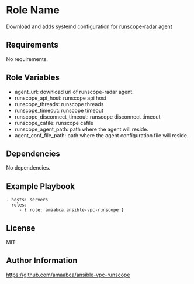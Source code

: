 Role Name
=========

Download and adds systemd configuration for [runscope-radar agent](https://www.runscope.com/docs/api-testing/agent)

Requirements
------------

No requirements.

Role Variables
--------------

* agent_url: download url of runscope-radar agent.
* runscope_api_host: runscope api host
* runscope_threads: runscope threads
* runscope_timeout: runscope timeout
* runscope_disconnect_timeout: runscope disconnect timeout
* runscope_cafile: runscope cafile
* runscope_agent_path: path where the agent will reside.
* agent_conf_file_path: path where the agent configuration file will reside.

Dependencies
------------

No dependencies.

Example Playbook
----------------

    - hosts: servers
      roles:
         - { role: amaabca.ansible-vpc-runscope }

License
-------

MIT

Author Information
------------------
https://github.com/amaabca/ansible-vpc-runscope
